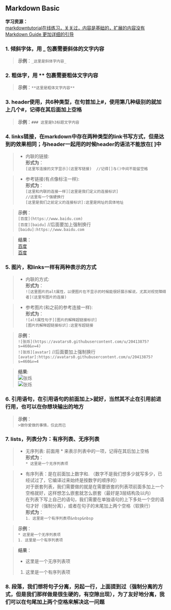 ## Markdown Basic  

**学习资源：**  
[markdowntutorial在线练习，关关过，内容是基础的，扩展的内容没有](https://www.markdowntutorial.com/)  
[Markdown Guide 更加详细的引导](https://www.markdownguide.org/)

### **1. 倾斜字体，用 _ 包裹需要斜体的文字内容**

>**示例**：`_这里是斜体字内容_`

### **2. 粗体字，用 ** 包裹需要粗体文字内容**  

>**示例**：`**这里是粗体文字内容**`  

### **3. header使用，共6种类型，在句首加上#，使用第几种级别的就加上几个#，记得在其后面加上空格**  

>**示例**：`### 这里是h3标题文字内容`  

### **4. links链接，在markdown中存在两种类型的link书写方式，但是达到的效果相同；与header一起用的时候header的语法不能放在[ ]中**  
    
>* 内联的链接:  
**形式为**：  
`[这里写连接的文字显示](这里写链接)  //记得[]与()中间不能留空格`  

>* 参考链接(有点像标注一样):  
**形式为**：  
`[这里和内联的连接一样][这里是我们定义的连接标识]`  
`//这里有一个强硬换行`  
`[这里是我们之前定义的连接标识]:这里是网址的具体地址` 

>**示例**：  
`[百度](https://www.baidu.com)`  
`[百度][baidu]`  //后面要加上强制换行  
`[baidu]:https://www.baidu.com`  

>**结果**：  
[百度](https://www.baidu.com)  
[百度][an searcher]  

[an searcher]: https://www.baidu.com  


### **5. 图片，和links一样有两种表示的方式**  
    
>* 内联的方式:  
**形式为**：  
`![这里图片的alt属性，以便图片在不显示的时候能很好展示解说，尤其对视觉障碍者](这里写图片的连接)`  

>* 参考图片(和之前的参考连接一样):  
**形式为**：  
`![alt属性句子][图片的解释超链接标识]`  
`[图片的解释超链接标识]:这里写超链接`  

>**示例**：  
`![张烁](https://avatars0.githubusercontent.com/u/20413875?s=460&v=4)`  
`![张烁][avatar]`  //后面要加上强制换行  
`[avatar]:https://avatars0.githubusercontent.com/u/20413875?s=460&v=4`

>**结果**:  
![张烁](https://avatars0.githubusercontent.com/u/20413875?s=460&v=4)  
![张烁][avatar]  

[avatar]: https://avatars0.githubusercontent.com/u/20413875?s=460&v=4



### **6. 引用语句，在引用语句的前面加上>就好，当然其不止在引用前进行用，也可以在你想块输出的地方**  

>**示例**：  
`>做你爱做的事情，仅此而已`


### **7. lists，列表分为：有序列表、无序列表**  
    
>* 无序列表: 前面用 * 来表示列表中的一项，记得在其后加上空格  
**形式为**：  
    `* 这里是一个无序列表项`  

>* 有序列表：是在前面加上数字和. （数字不是我们想多少就写多少，已经试过了，它编译过来始终是按数字的顺序的）  
    对于嵌套列表，我们需要做的就是在需要嵌套的列表项前面多加上一个空格就好，这样想怎么嵌套就怎么嵌套（最好是3层结构及以内）  
    在列表下写上自己的语句，我们需要在单独语句的上下多处一个空的语句才好（强制分离），或者在句子的末尾加上两个空格（软换行）  
>**形式为**：  
    `1. 这里是一个有序列表项&nbsp&nbsp`  

>**示例**：  
`* 这里是一个无序列表项`  
`1. 这里是一个有序列表项`   

>**结果**：  
>* 这里是一个无序列表项  
>1. 这里是一个有序列表项  

### **8. 段落，我们想将句子分离，另起一行，上面提到过（强制分离的方式，但是我们那样做是很生硬的，有空隙出现），为了友好地分离，我们可以在句尾加上两个空格来解决这一问题** 







